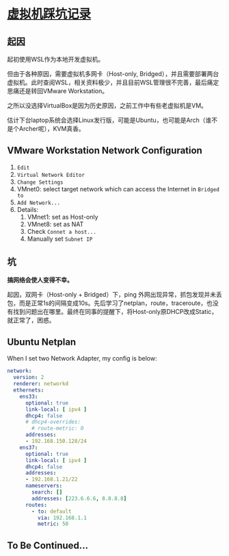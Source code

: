 # [虚拟机踩坑记录](https://github.com/harahi/blog/issues/3)

## 起因

起初使用WSL作为本地开发虚拟机。

但由于各种原因，需要虚拟机多网卡（Host-only, Bridged），并且需要部署两台虚拟机。此时查阅WSL，相关资料极少，并且目前WSL管理很不完善，最后痛定思痛还是转回VMware Workstation。

之所以没选择VirtualBox是因为历史原因，之前工作中有些老虚拟机是VM。

估计下台laptop系统会选择Linux发行版，可能是Ubuntu，也可能是Arch（谁不是个Archer呢），KVM真香。

## VMware Workstation Network Configuration

1. `Edit`
2. `Virtual Network Editor`
3. `Change Settings`
4. VMnet0: select target network which can access the Internet in `Bridged to`
5. `Add Network...`
6. Details: 
   1. VMnet1: set as Host-only
   2. VMnet8: set as NAT
   3. Check `Connet a host...`
   4. Manually set `Subnet IP`

## 坑
**搞网络会使人变得不幸。**

起因，双网卡（Host-only + Bridged）下，ping 外网出现异常，抓包发现并未丢包，而是正常1s的间隔变成10s。先后学习了netplan，route，traceroute，也没有找到问题出在哪里。最终在同事的提醒下，将Host-only原DHCP改成Static，就正常了，困惑。

## Ubuntu Netplan

When I set two Network Adapter, my config is below:

```yaml
network:
  version: 2
  renderer: networkd
  ethernets:
    ens33:
      optional: true
      link-local: [ ipv4 ]
      dhcp4: false
      # dhcp4-overrides:
        # route-metric: 0
      addresses:
      - 192.168.150.128/24
    ens37:
      optional: true
      link-local: [ ipv4 ]
      dhcp4: false
      addresses:
      - 192.168.1.21/22
      nameservers:
        search: []
        addresses: [223.6.6.6, 8.8.8.8]
      routes:
        - to: default
          via: 192.168.1.1
          metric: 50
```


## To Be Continued...

